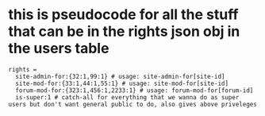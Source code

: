 # this is pseudocode for all the stuff that can be in the rights json obj in the users table
    rights =
      site-admin-for:{32:1,99:1} # usage: site-admin-for[site-id]
      site-mod-for:{33:1,44:1,55:1} # usage: site-mod-for[site-id]
      forum-mod-for:{323:1,456:1,2233:1} # usage: forum-mod-for[forum-id]
      is-super:1 # catch-all for everything that we wanna do as super users but don't want general public to do, also gives above priveleges
